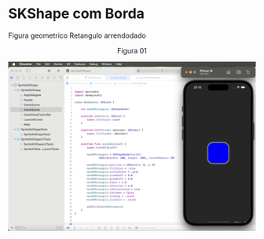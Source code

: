 # SKShape com Borda 

Figura geometrico Retangulo arrendodado

<div align="center">
Figura 01
</div>

![](Imagens/SpriteShape-Retangulo-Borda-Img01.png)


